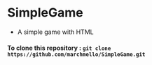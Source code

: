 # SimpleGame

- A simple game with HTML

#### To clone this repository : ` git clone https://github.com/marchmello/SimpleGame.git `
